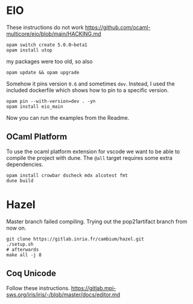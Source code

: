# EIO

These instructions do not work
https://github.com/ocaml-multicore/eio/blob/main/HACKING.md

```
opam switch create 5.0.0~beta1
opam install utop
```

my packages were too old, so also

```
opam update && opam upgrade
```

Somehow it pins version `0.6` and sometimes `dev`. Instead, I used the included
dockerfile which shows how to pin to a specific version.

```
opam pin --with-version=dev . -yn
opam install eio_main
```

Now you can run the examples from the Readme.

## OCaml Platform

To use the ocaml platform extension for vscode we want to be able to compile the
project with dune. The `@all` target requires some extra dependencies.

```
opam install crowbar dscheck mdx alcotest fmt
dune build
```

# Hazel

Master branch failed compiling. Trying out the pop21artifact branch
from now on.

```
git clone https://gitlab.inria.fr/cambium/hazel.git
./setup.sh
# afterwards
make all -j 8
```

## Coq Unicode

Follow these instructions.
https://gitlab.mpi-sws.org/iris/iris/-/blob/master/docs/editor.md

